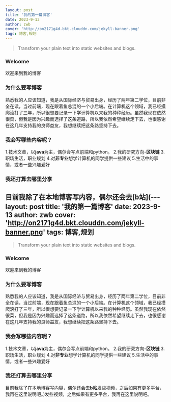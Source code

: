 ```yaml
---
layout: post
title: '我的第一篇博客'
date: 2023-9-13
author: zwb
cover: 'http://on2171g4d.bkt.clouddn.com/jekyll-banner.png'
tags: 博客,规划
---
```


> Transform your plain text into static websites and blogs.

### Welcome

欢迎来到我的博客

### 为什么要写博客

熟悉我的人应该知道，我是从国际经济与贸易出身，经历了两年第二学位，目前非全在读，当过前端，现在跟着鱼总混的一个小后端。在计算机这个领域，我已经摸爬滚打了三年，所以很想要记录一下学计算机以来我的种种经历。虽然我现在依然很菜，但我是因为兴趣而选择了这条道路，所以我依然希望继续走下去，也很感谢在这几年支持我的良师益友，我想继续把这条路坚持下去。

### 我会写哪些内容呢？

1.技术文章，以**java**为主，偶尔会写点前端和python。
2.我的研究方向-**区块链**
3.职场生活，职业规划
4.对**非专业**想学计算机的同学提供一些建议
5.生活中的事情，或者一些兴趣爱好

### 我还打算去哪里分享
目前我除了在本地博客写内容，偶尔还会去[**b站**](---
layout: post
title: '我的第一篇博客'
date: 2023-9-13
author: zwb
cover: 'http://on2171g4d.bkt.clouddn.com/jekyll-banner.png'
tags: 博客,规划
---

> Transform your plain text into static websites and blogs.

### Welcome

欢迎来到我的博客

### 为什么要写博客

熟悉我的人应该知道，我是从国际经济与贸易出身，经历了两年第二学位，目前非全在读，当过前端，现在跟着鱼总混的一个小后端。在计算机这个领域，我已经摸爬滚打了三年，所以很想要记录一下学计算机以来我的种种经历。虽然我现在依然很菜，但我是因为兴趣而选择了这条道路，所以我依然希望继续走下去，也很感谢在这几年支持我的良师益友，我想继续把这条路坚持下去。

### 我会写哪些内容呢？

1.技术文章，以**java**为主，偶尔会写点前端和python。
2.我的研究方向-**区块链**
3.职场生活，职业规划
4.对**非专业**想学计算机的同学提供一些建议
5.生活中的事情，或者一些兴趣爱好

### 我还打算去哪里分享
目前我除了在本地博客写内容，偶尔还会去[**b站**](https://space.bilibili.com/507699840?spm_id_from=333.1007.0.0)发些视频，之后如果有更多平台，我再在这里说明吧。)发些视频，之后如果有更多平台，我再在这里说明吧。
